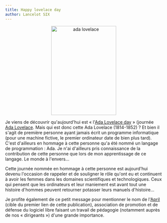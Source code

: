 ```yaml
---
title: Happy lovelace day
author: Lancelot SIX
---
```

<div style="text-align:center">
<img width=209 height=287 alt="ada lovelace" src="https://upload.wikimedia.org/wikipedia/commons/0/0f/Ada_lovelace.jpg">
</div>

Je viens de découvrir qu'aujourd'hui est « l'[Ada Lovelace day](http://www.april.org/le-mardi-15-octobre-2013-cest-le-ada-lovelace-day) » (journée [Ada Lovelace](https://fr.wikipedia.org/wiki/Ada_Lovelace). Mais qui est donc cette Ada Lovelace (1814-1852) ? Et bien il s'agit de première personne ayant jamais écrit un programme informatique (pour une machine fictive, le premier ordinateur date de bien plus tard). C'est d'ailleurs en hommage à cette personne qu'a été nommé un langage de programmation : Ada. Je n'ai d'ailleurs pris connaissance de la contribution de cette personne que lors de mon apprentissage de ce langage. Le monde à l'envers...

Cette journée nommée en hommage à cette personne est aujourd'hui devenu l'occasion de rappeler et de souligner le rôle qu'ont eu et continuent à avoir les femmes dans les domaines scientifiques et technologiques. Ceux qui pensent que les ordinateurs et leur maniement est avant tout une histoire d'hommes peuvent retourner potasser leurs manuels d'histoire...

Je profite également de ce petit message pour mentionner le nom de l'[April](http://http://www.april.org) (cible du premier lien de cette publication), association de promotion et de défense du logiciel libre faisant un travail de pédagogie (notamment auprès de nos « dirigeants ») d'une grande importance.
